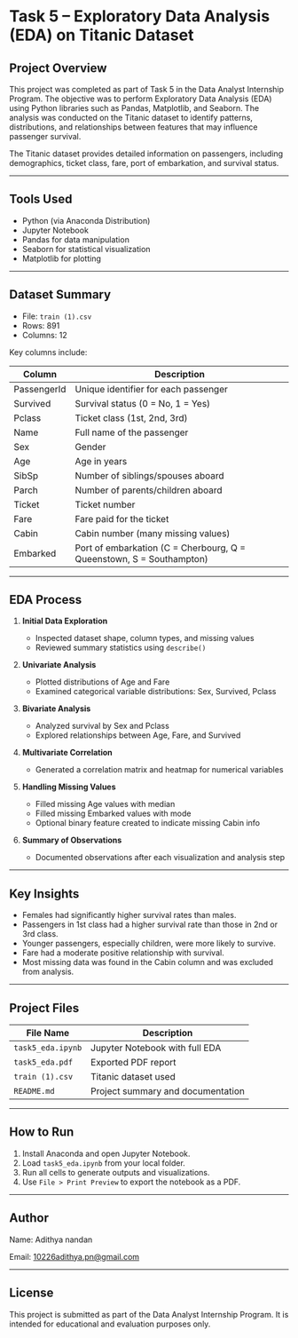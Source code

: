 # Task 5 – Exploratory Data Analysis (EDA) on Titanic Dataset

## Project Overview

This project was completed as part of Task 5 in the Data Analyst Internship Program. The objective was to perform Exploratory Data Analysis (EDA) using Python libraries such as Pandas, Matplotlib, and Seaborn. The analysis was conducted on the Titanic dataset to identify patterns, distributions, and relationships between features that may influence passenger survival.

The Titanic dataset provides detailed information on passengers, including demographics, ticket class, fare, port of embarkation, and survival status.

---

## Tools Used

- Python (via Anaconda Distribution)
- Jupyter Notebook
- Pandas for data manipulation
- Seaborn for statistical visualization
- Matplotlib for plotting

---

## Dataset Summary

- File: `train (1).csv`
- Rows: 891
- Columns: 12

Key columns include:

| Column        | Description                                |
|---------------|--------------------------------------------|
| PassengerId   | Unique identifier for each passenger       |
| Survived      | Survival status (0 = No, 1 = Yes)          |
| Pclass        | Ticket class (1st, 2nd, 3rd)               |
| Name          | Full name of the passenger                 |
| Sex           | Gender                                     |
| Age           | Age in years                               |
| SibSp         | Number of siblings/spouses aboard          |
| Parch         | Number of parents/children aboard          |
| Ticket        | Ticket number                              |
| Fare          | Fare paid for the ticket                   |
| Cabin         | Cabin number (many missing values)         |
| Embarked      | Port of embarkation (C = Cherbourg, Q = Queenstown, S = Southampton) |

---

## EDA Process

1. **Initial Data Exploration**
   - Inspected dataset shape, column types, and missing values
   - Reviewed summary statistics using `describe()`

2. **Univariate Analysis**
   - Plotted distributions of Age and Fare
   - Examined categorical variable distributions: Sex, Survived, Pclass

3. **Bivariate Analysis**
   - Analyzed survival by Sex and Pclass
   - Explored relationships between Age, Fare, and Survived

4. **Multivariate Correlation**
   - Generated a correlation matrix and heatmap for numerical variables

5. **Handling Missing Values**
   - Filled missing Age values with median
   - Filled missing Embarked values with mode
   - Optional binary feature created to indicate missing Cabin info

6. **Summary of Observations**
   - Documented observations after each visualization and analysis step

---

## Key Insights

- Females had significantly higher survival rates than males.
- Passengers in 1st class had a higher survival rate than those in 2nd or 3rd class.
- Younger passengers, especially children, were more likely to survive.
- Fare had a moderate positive relationship with survival.
- Most missing data was found in the Cabin column and was excluded from analysis.

---

## Project Files

| File Name            | Description                              |
|----------------------|------------------------------------------|
| `task5_eda.ipynb`    | Jupyter Notebook with full EDA           |
| `task5_eda.pdf`      | Exported PDF report                      |
| `train (1).csv`      | Titanic dataset used                     |
| `README.md`          | Project summary and documentation        |

---

## How to Run

1. Install Anaconda and open Jupyter Notebook.
2. Load `task5_eda.ipynb` from your local folder.
3. Run all cells to generate outputs and visualizations.
4. Use `File > Print Preview` to export the notebook as a PDF.

---

## Author

Name: Adithya nandan

Email: 10226adithya.pn@gmail.com

---

## License

This project is submitted as part of the Data Analyst Internship Program. It is intended for educational and evaluation purposes only.
